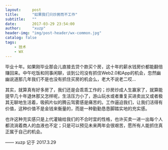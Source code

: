 ```yaml
---
layout:     post
title:      "如果我们只炒房而不工作"
subtitle:   ""
date:       2017-03-29 23:54:00
author:     "xuzp"
header-img: "img/post-header/wx-common.jpg"
catalog: false
tags:
    - 技术
    - WX
---
```


毕业十年。如果刚毕业那会儿直接去贷个款买个房，这十年的薪水钱房价都能翻倍赚回来。中午吃饭和同事闲聊，谈到公司没有抓住Web2.0和App的机会，忽然幽幽说道那几年我们不是也没有抓住买房的机会么，老大不说老二哎...

其实，就算真有好多房了，我们还是会乖乖工作的；炒房炒成人生赢家了，就算能提早几十年退休那又怎样呢，生活压力小了，游山玩水或者重复买进卖出又或者极其无聊地生活着，吸鸦片似的腾云驾雾感是痛苦的。工作逼迫我们，让我们活得有价值，这种价值不是金钱来衡量的，而是一种勤勤恳恳脚踏实地的充实感。

也许这种充实感只是上代灌输给我们的不合时宜的性格，也许买卖一进一出每个人都流淌着商人的血液也不定；只是可以预见未来两年会很艰苦，愿所有人能抓住真正属于自己的机会。

—— xuzp 记于 2017.3.29
